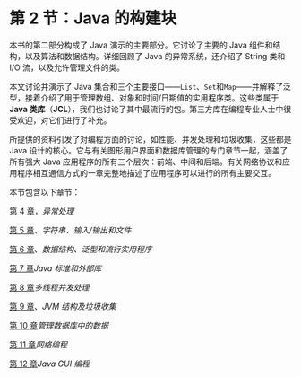 # 第 2 节：Java 的构建块

本书的第二部分构成了 Java 演示的主要部分。它讨论了主要的 Java 组件和结构，以及算法和数据结构。详细回顾了 Java 的异常系统，还介绍了 String 类和 I/O 流，以及允许管理文件的类。

本文讨论并演示了 Java 集合和三个主要接口——`List`、`Set`和`Map`——并解释了泛型，接着介绍了用于管理数组、对象和时间/日期值的实用程序类。这些类属于**Java 类库**（**JCL**），我们也讨论了其中最流行的包。第三方库在编程专业人士中很受欢迎，对它们进行了补充。

所提供的资料引发了对编程方面的讨论，如性能、并发处理和垃圾收集，这些都是 Java 设计的核心。它与有关图形用户界面和数据库管理的专门章节一起，涵盖了所有强大 Java 应用程序的所有三个层次：前端、中间和后端。有关网络协议和应用程序相互通信方式的一章完整地描述了应用程序可以进行的所有主要交互。

本节包含以下章节：

[第 4 章](04.html)，*异常处理*

[第 5 章](05.html)、*字符串、输入/输出和文件*

[第 6 章](06.html)、*数据结构、泛型和流行实用程序*

[第 7 章](07.html)*Java 标准和外部库*

[第 8 章](08.html)*多线程并发处理*

[第 9 章](09.html)、*JVM 结构及垃圾收集*

[第 10 章](10.html)*管理数据库中的数据*

[第 11 章](11.html)*网络编程*

[第 12 章](12.html)*Java GUI 编程*